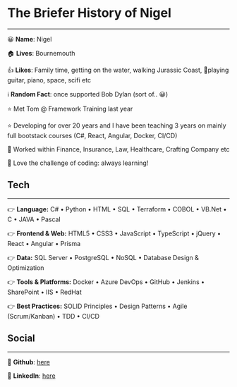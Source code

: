 # The Briefer History of Nigel

---

😀 **Name**: Nigel

🏠 **Lives**: Bournemouth

👍 **Likes**: Family time, getting on the water, walking Jurassic Coast, 🎸playing guitar, piano, space, scifi etc

ℹ️ **Random Fact**: once supported Bob Dylan (sort of.. 😀)

⭐ Met Tom @ Framework Training last year

⭐ Developing for over 20 years and I have been teaching 3 years on mainly full bootstack courses (C#, React, Angular, Docker, CI/CD)

👯 Worked within Finance, Insurance, Law, Healthcare, Crafting Company etc

🌱 Love the challenge of coding: always learning!

## Tech

---

👉 **Language:** C# • Python • HTML • SQL • Terraform • COBOL • VB.Net • C • JAVA • Pascal

👉 **Frontend & Web:** HTML5 • CSS3 • JavaScript • TypeScript • jQuery • React • Angular • Prisma

👉 **Data:** SQL Server • PostgreSQL • NoSQL • Database Design & Optimization

👉 **Tools & Platforms:** Docker • Azure DevOps • GitHub • Jenkins • SharePoint • IIS • RedHat

👉 **Best Practices:** SOLID Principles • Design Patterns • Agile (Scrum/Kanban) • TDD • CI/CD

## Social

---

🔗 **Github**: [here](https://www.github.com/uerbzr)

🔗 **LinkedIn**: [here](https://www.linkedin.com/in/nigel-sibbert-ab7b0731/)
